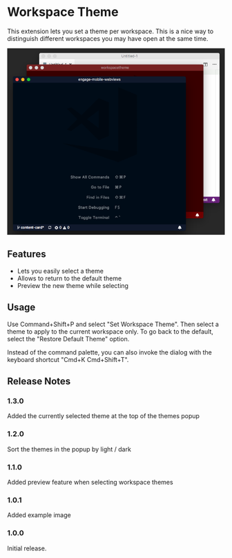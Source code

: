 # Workspace Theme

This extension lets you set a theme per workspace. This is a nice way to distinguish different workspaces you may have open at the same time.

![example](docs/example.png)

## Features

- Lets you easily select a theme
- Allows to return to the default theme
- Preview the new theme while selecting

## Usage

Use Command+Shift+P and select "Set Workspace Theme". Then select a theme to apply to the current workspace only. To go back to the default, select the "Restore Default Theme" option.

Instead of the command palette, you can also invoke the dialog with the keyboard shortcut "Cmd+K Cmd+Shift+T".

## Release Notes

### 1.3.0

Added the currently selected theme at the top of the themes popup

### 1.2.0

Sort the themes in the popup by light / dark

### 1.1.0

Added preview feature when selecting workspace themes

### 1.0.1

Added example image

### 1.0.0

Initial release.
